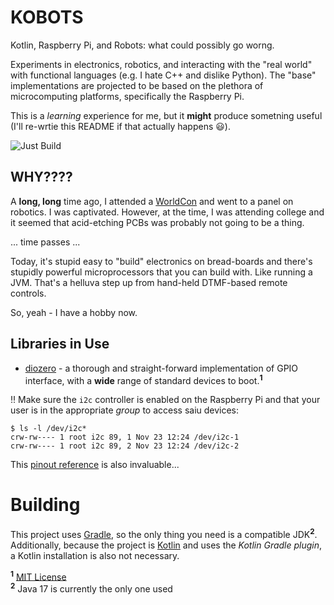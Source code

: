 # KOBOTS

Kotlin, Raspberry Pi, and Robots: what could possibly go worng.

Experiments in electronics, robotics, and interacting with the "real world" with functional languages (e.g. I hate C++ and dislike Python). The "base" implementations are projected to be based on the plethora of microcomputing platforms, specifically the Raspberry Pi.

This is a _learning_ experience for me, but it **might** produce sometning useful (I'll re-wrtie this README if that actually happens :smiley:).

![Just Build](https://github.com/EAGrahamJr/kobots/actions/workflows/build.yaml/badge.svg)

## WHY????

A **long, long** time ago, I attended a [WorldCon](https://en.wikipedia.org/wiki/36th_World_Science_Fiction_Convention) and went to a panel on robotics. I was captivated. However, at the time, I was attending college and it seemed that acid-etching PCBs was probably not going to be a thing.

... time passes ...

Today, it's stupid easy to "build" electronics on bread-boards and there's stupidly powerful microprocessors that you can build with. Like running a JVM. That's a helluva step up from hand-held DTMF-based remote controls.

So, yeah - I have a hobby now.

## Libraries in Use

- [diozero](https://www.diozero.com/) - a thorough and straight-forward implementation of GPIO interface, with a **wide** range of standard devices to boot.<sup>**1**</sup>

:bangbang: Make sure the `i2c` controller is enabled on the Raspberry Pi and that your user is in the appropriate _group_ to access saiu devices:

```shell
$ ls -l /dev/i2c*
crw-rw---- 1 root i2c 89, 1 Nov 23 12:24 /dev/i2c-1
crw-rw---- 1 root i2c 89, 2 Nov 23 12:24 /dev/i2c-2
```

This [pinout reference](https://pinout.xyz/) is also invaluable...

# Building

This project uses [Gradle](https://gradle.org), so the only thing you need is a compatible JDK<sup>**2**</sup>. Additionally, because the project is [Kotlin](https://kotlinlang.org) and uses the _Kotlin Gradle plugin_, a Kotlin installation is also not necessary.

<sup>**1**</sup> [MIT License](https://github.com/mattjlewis/diozero/blob/main/LICENSE.txt)<br/>
<sup>**2**</sup> Java 17 is currently the only one used
